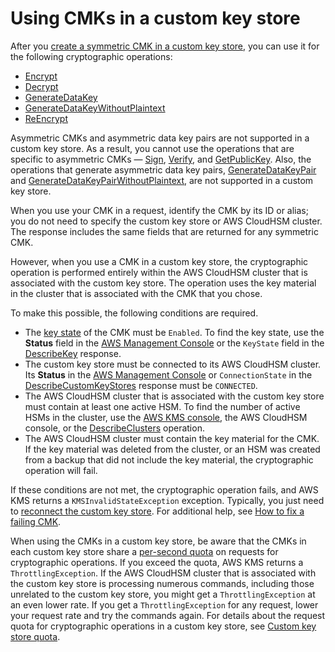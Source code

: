 # Using CMKs in a custom key store<a name="use-cmk-keystore"></a>

After you [create a symmetric CMK in a custom key store](create-cmk-keystore.md), you can use it for the following cryptographic operations:
+ [Encrypt](https://docs.aws.amazon.com/kms/latest/APIReference/API_Encrypt.html)
+ [Decrypt](https://docs.aws.amazon.com/kms/latest/APIReference/API_Decrypt.html)
+ [GenerateDataKey](https://docs.aws.amazon.com/kms/latest/APIReference/API_GenerateDataKey.html)
+ [GenerateDataKeyWithoutPlaintext](https://docs.aws.amazon.com/kms/latest/APIReference/API_GenerateDataKeyWithoutPlaintext.html)
+ [ReEncrypt](https://docs.aws.amazon.com/kms/latest/APIReference/API_ReEncrypt.html)

Asymmetric CMKs and asymmetric data key pairs are not supported in a custom key store\. As a result, you cannot use the operations that are specific to asymmetric CMKs — [Sign](https://docs.aws.amazon.com/kms/latest/APIReference/API_Sign.html), [Verify](https://docs.aws.amazon.com/kms/latest/APIReference/API_Verify.html), and [GetPublicKey](https://docs.aws.amazon.com/kms/latest/APIReference/API_GetPublicKey.html)\. Also, the operations that generate asymmetric data key pairs, [GenerateDataKeyPair](https://docs.aws.amazon.com/kms/latest/APIReference/API_GenerateDataKeyPair.html) and [GenerateDataKeyPairWithoutPlaintext](https://docs.aws.amazon.com/kms/latest/APIReference/API_GenerateDataKeyPairWithoutPlaintext.html), are not supported in a custom key store\.

When you use your CMK in a request, identify the CMK by its ID or alias; you do not need to specify the custom key store or AWS CloudHSM cluster\. The response includes the same fields that are returned for any symmetric CMK\.

However, when you use a CMK in a custom key store, the cryptographic operation is performed entirely within the AWS CloudHSM cluster that is associated with the custom key store\. The operation uses the key material in the cluster that is associated with the CMK that you chose\.

To make this possible, the following conditions are required\.
+ The [key state](key-state.md) of the CMK must be `Enabled`\. To find the key state, use the **Status** field in the [AWS Management Console](view-cmk-keystore.md) or the `KeyState` field in the [DescribeKey](https://docs.aws.amazon.com/kms/latest/APIReference/API_DescribeKey.html) response\.
+ The custom key store must be connected to its AWS CloudHSM cluster\. Its **Status** in the [AWS Management Console](view-keystore.md) or `ConnectionState` in the [DescribeCustomKeyStores](https://docs.aws.amazon.com/kms/latest/APIReference/API_DescribeCustomKeyStores.html) response must be `CONNECTED`\.
+ The AWS CloudHSM cluster that is associated with the custom key store must contain at least one active HSM\. To find the number of active HSMs in the cluster, use the [AWS KMS console](view-keystore.md), the AWS CloudHSM console, or the [DescribeClusters](https://docs.aws.amazon.com/cloudhsm/latest/APIReference/API_DescribeClusters.html) operation\.
+ The AWS CloudHSM cluster must contain the key material for the CMK\. If the key material was deleted from the cluster, or an HSM was created from a backup that did not include the key material, the cryptographic operation will fail\.

If these conditions are not met, the cryptographic operation fails, and AWS KMS returns a `KMSInvalidStateException` exception\. Typically, you just need to [reconnect the custom key store](disconnect-keystore.md)\. For additional help, see [How to fix a failing CMK](fix-keystore.md#fix-cmk-failed)\.

When using the CMKs in a custom key store, be aware that the CMKs in each custom key store share a [per\-second quota](requests-per-second.md#rps-key-stores) on requests for cryptographic operations\. If you exceed the quota, AWS KMS returns a `ThrottlingException`\. If the AWS CloudHSM cluster that is associated with the custom key store is processing numerous commands, including those unrelated to the custom key store, you might get a `ThrottlingException` at an even lower rate\. If you get a `ThrottlingException` for any request, lower your request rate and try the commands again\. For details about the request quota for cryptographic operations in a custom key store, see [Custom key store quota](requests-per-second.md#rps-key-stores)\.